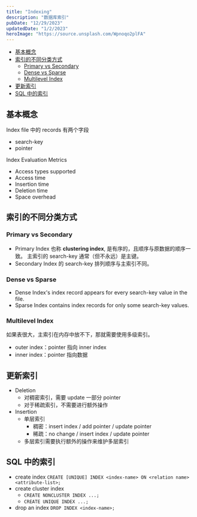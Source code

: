 ```yaml
---
title: "Indexing"
description: "数据库索引"
pubDate: "12/29/2023"
updatedDate: "1/2/2023"
heroImage: "https://source.unsplash.com/Wpnoqo2plFA"
---
```


<!--toc:start-->
- [基本概念](#基本概念)
- [索引的不同分类方式](#索引的不同分类方式)
  - [Primary vs Secondary](#primary-vs-secondary)
  - [Dense vs Sparse](#dense-vs-sparse)
  - [Multilevel Index](#multilevel-index)
- [更新索引](#更新索引)
- [SQL 中的索引](#sql-中的索引)
<!--toc:end-->

## 基本概念

Index file 中的 records 有两个字段
- search-key
- pointer

Index Evaluation Metrics
- Access types supported
- Access time
- Insertion time
- Deletion time
- Space overhead

## 索引的不同分类方式

### Primary vs Secondary
- Primary Index 也称 **clustering index**, 是有序的，且顺序与原数据的顺序一致。
主索引的 search-key 通常（但不永远）是主键。
- Secondary Index 的 search-key 排列顺序与主索引不同。

### Dense vs Sparse

- Dense Index's index record appears for every search-key value in the file.
- Sparse Index contains index records for only some search-key values.

### Multilevel Index

如果表很大，主索引在内存中放不下，那就需要使用多级索引。
- outer index：pointer 指向 inner index
- inner index：pointer 指向数据

## 更新索引

- Deletion
    - 对稠密索引，需要 update 一部分 pointer
    - 对于稀疏索引，不需要进行额外操作
- Insertion
    - 单层索引
        - 稠密：insert index / add pointer / update pointer
        - 稀疏：no change / insert index / update pointer
    - 多层索引需要执行额外的操作来维护多层索引

## SQL 中的索引

- create index
`CREATE [UNIQUE] INDEX <index-name> ON <relation name> <attribute-list>;`
- create cluster index
    - `CREATE NONCLUSTER INDEX ...;`
    - `CREATE UNIQUE INDEX ...;`
- drop an index
`DROP INDEX <index-name>;`

